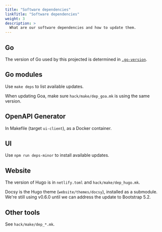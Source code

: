 ```yaml
---
title: "Software dependencies"
linkTitle: "Software dependencies"
weight: 3
description: >
  What are our software dependencies and how to update them.
---
```


## Go

The version of Go used by this projected is determined in [`.go-version`](https://github.com/artefactual-labs/enduro/blob/main/.go-version).

## Go modules

Use `make deps` to list available updates.

When updating Goa, make sure `hack/make/dep_goa.mk` is using the same version.

## OpenAPI Generator

In Makefile (target `ui-client`), as a Docker container.

## UI

Use `npm run deps-minor` to install available updates.

## Website

The version of Hugo is in `netlify.toml` and `hack/make/dep_hugo.mk`.

Docsy is the Hugo theme (`website/themes/docsy`), installed as a submodule.
We're still using v0.6.0 until we can address the update to Bootstrap 5.2.

## Other tools

See `hack/make/dep_*.mk`.
